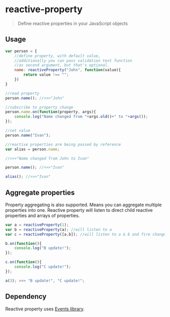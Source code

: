 # reactive-property

> Define reactive properties in your JavaScript objects

## Usage

```js
var person = {
    //define property, with default value,
    //additionally you can pass validation test function
    //as second argument, but that's optional.
    name: reactiveProperty("John", function(value){
        return value !== "";
    })
}

//read property
person.name(); //>>>"John"

//subscribe to property change
person.name.on(function(property, args){
    console.log("Name changed from "+args.old()+" to "+args());
});

//set value
person.name("Ivan");

//reactive properties are being passed by reference
var alias = person.name;

//>>>"Name changed from John to Ivan"

person.name(); //>>>"Ivan"

alias(); //>>>"Ivan"
```

## Aggregate properties
Property aggregating is also supported. Means you can aggregate multiple properties into one.
Reactive property will listen to direct child reactive properties and arrays of properties.
```js
var a = reactiveProperty(1);
var b = reactiveProperty(a); //will listen to a
var c = reactiveProperty([a,b]); //will listen to a & b and fire change when a or b changes.

b.on(function(){
    console.log("B update!");
});

c.on(function(){
    console.log("C update!");
});

a(3); >>> "B update!", "C update!";
```

## Dependency

Reactive property uses [Events library](https://github.com/narushevich/events).